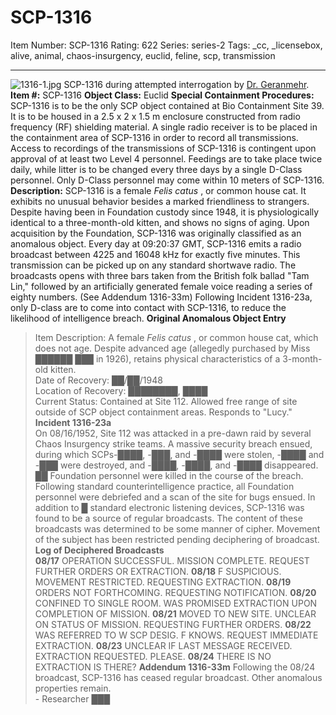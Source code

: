 # SCP-1316
Item Number: SCP-1316
Rating: 622
Series: series-2
Tags: _cc, _licensebox, alive, animal, chaos-insurgency, euclid, feline, scp, transmission

---

![1316-1.jpg](http://scp-wiki.wdfiles.com/local--files/scp-1316/1316-1.jpg)
SCP-1316 during attempted interrogation by [Dr. Geranmehr](https://commons.wikimedia.org/wiki/File:Persian_Cat_\(kitten\).jpg).
**Item #:** SCP-1316
**Object Class:** Euclid
**Special Containment Procedures:** SCP-1316 is to be the only SCP object contained at Bio Containment Site 39. It is to be housed in a 2.5 x 2 x 1.5 m enclosure constructed from radio frequency (RF) shielding material. A single radio receiver is to be placed in the containment area of SCP-1316 in order to record all transmissions. Access to recordings of the transmissions of SCP-1316 is contingent upon approval of at least two Level 4 personnel. Feedings are to take place twice daily, while litter is to be changed every three days by a single D-Class personnel. Only D-Class personnel may come within 10 meters of SCP-1316.
**Description:** SCP-1316 is a female _Felis catus_ , or common house cat. It exhibits no unusual behavior besides a marked friendliness to strangers. Despite having been in Foundation custody since 1948, it is physiologically identical to a three-month-old kitten, and shows no signs of aging. Upon acquisition by the Foundation, SCP-1316 was originally classified as an anomalous object.
Every day at 09:20:37 GMT, SCP-1316 emits a radio broadcast between 4225 and 16048 kHz for exactly five minutes. This transmission can be picked up on any standard shortwave radio. The broadcasts opens with three bars taken from the British folk ballad "Tam Lin," followed by an artificially generated female voice reading a series of eighty numbers. (See Addendum 1316-33m)
Following Incident 1316-23a, only D-class are to come into contact with SCP-1316, to reduce the likelihood of intelligence breach.
**Original Anomalous Object Entry**
> Item Description: A female _Felis catus_ , or common house cat, which does not age. Despite advanced age (allegedly purchased by Miss ██████ ███ in 1926), retains physical characteristics of a 3-month-old kitten.  
>  Date of Recovery: ██/██/1948  
>  Location of Recovery: ████████, ████  
>  Current Status: Contained at Site 112. Allowed free range of site outside of SCP object containment areas. Responds to "Lucy."
**Incident 1316-23a**  
On 08/16/1952, Site 112 was attacked in a pre-dawn raid by several Chaos Insurgency strike teams. A massive security breach ensued, during which SCPs-████, -███, and -████ were stolen, -████ and -███ were destroyed, and -████, -████, and -████ disappeared. ██ Foundation personnel were killed in the course of the breach. Following standard counterintelligence practice, all Foundation personnel were debriefed and a scan of the site for bugs ensued. In addition to █ standard electronic listening devices, SCP-1316 was found to be a source of regular broadcasts. The content of these broadcasts was determined to be some manner of cipher. Movement of the subject has been restricted pending deciphering of broadcast.
**Log of Deciphered Broadcasts**  
**08/17**
> OPERATION SUCCESSFUL. MISSION COMPLETE. REQUEST FURTHER ORDERS OR EXTRACTION.
**08/18**
> F SUSPICIOUS. MOVEMENT RESTRICTED. REQUESTING EXTRACTION.
**08/19**
> ORDERS NOT FORTHCOMING. REQUESTING NOTIFICATION.
**08/20**
> CONFINED TO SINGLE ROOM. WAS PROMISED EXTRACTION UPON COMPLETION OF MISSION.
**08/21**
> MOVED TO NEW SITE. UNCLEAR ON STATUS OF MISSION. REQUESTING FURTHER ORDERS.
**08/22**
> WAS REFERRED TO W SCP DESIG. F KNOWS. REQUEST IMMEDIATE EXTRACTION.
**08/23**
> UNCLEAR IF LAST MESSAGE RECEIVED. EXTRACTION REQUESTED. PLEASE.
**08/24**
> THERE IS NO EXTRACTION IS THERE?
**Addendum 1316-33m**
> Following the 08/24 broadcast, SCP-1316 has ceased regular broadcast. Other anomalous properties remain.  
>  \- Researcher ███